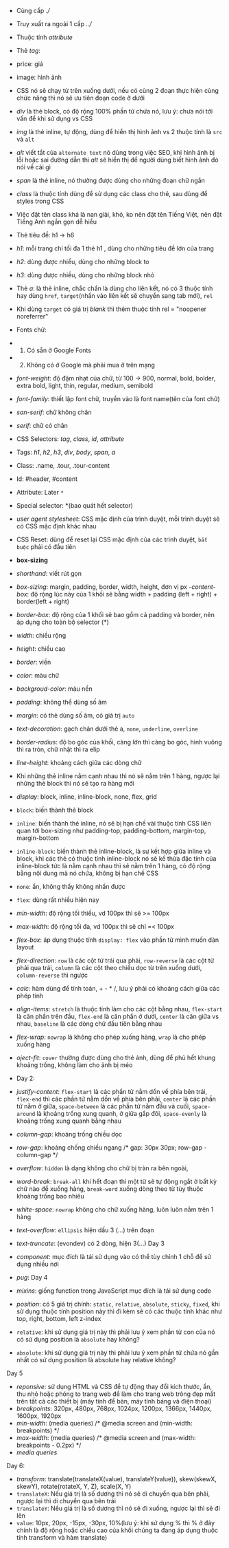 - Cùng cấp _./_
- Truy xuất ra ngoài 1 cấp _../_
- Thuộc tính _attribute_
- Thẻ _tag_:
- price: giá
- image: hình ảnh

- CSS nó sẽ chạy từ trên xuống dưới, nếu có cùng 2 đoạn thực hiện cùng chức năng thì nó sẽ ưu tiên đoạn code ở dưới
- _div_ là thẻ block, có độ rộng 100% phần tử chứa nó, lưu ý: chưa nói tới vấn đề khi sử dụng vs CSS
- _img_ là thẻ inline, tự động, dùng để hiển thị hình ảnh vs 2 thuộc tính là `src` và `alt`
- _alt_ viết tắt của `alternate text` nó dùng trong việc SEO, khi hình ảnh bị lỗi hoặc sai đường dẫn thì _alt_ sẽ hiển thị để người dùng biết hình ảnh đó nói về cái gì
- _span_ là thẻ inline, nó thường được dùng cho những đoạn chữ ngắn
- _class_ là thuộc tính dùng để sử dụng các class cho thẻ, sau dùng để styles trong CSS
- Việc đặt tên class khá là nan giải, khó, ko nên đặt tên Tiếng Việt, nên đặt Tiếng Anh ngắn gọn dễ hiểu 
- Thẻ  tiêu đề: h1 -> h6
- _h1_: mỗi trang chỉ tối đa 1 thẻ h1 , dùng cho những tiêu đề lớn của trang
- _h2_: dùng được nhiều, dùng cho những block to
- _h3_: dùng được nhiều, dùng cho những block nhỏ
- Thẻ _a_: là thẻ inline, chắc chắn là dùng cho liên kết, nó có 3 thuộc tính hay dùng `href`,
`target`(nhấn vào liên kết sẽ chuyển sang tab mới), `rel`
- Khi dùng `target` có giá trị _blank_ thì thêm thuộc tính rel = "noopener noreferrer"
- Fonts chữ:
- 1. Có sẵn ở Google Fonts
- 2. Không có ở Google mà phải mua ở trên mạng
- _font-weight_: độ đậm nhạt của chữ, từ 100 -> 900, normal, bold, bolder, extra bold, light, thin, regular, medium, semibold
- _font-family_: thiết lập font chữ, truyền vào là font name(tên của font chữ)
- _san-serif_: chữ không chân
- _serif_: chữ có chân
- CSS Selectors: _tag_, _class_, _id_, _attribute_
- Tags: _h1_, _h2_, _h3_, _div_, _body_, _span_, _a_
- Class: .name, .tour, .tour-content
- Id: #header, #content
- Attribute: Later `*`
- Special selector: \*(bao quát hết selector)
- _user agent stylesheet_: CSS mặc định của trình duyệt, mỗi trình duyệt sẽ có CSS mặc định khác nhau
- CSS Reset: dùng để reset lại CSS mặc định của các trình duyệt, `bắt buộc` phải có đầu tiên
- **box-sizing**
- _shorthand_: viết rút gọn
- _box-sizing_: margin, padding, border, width, height, đơn vị px
-_content-box_: độ rộng lúc này của 1 khối sẽ bằng width + padding (left + right) + border(left + right)
- _border-box_: độ rộng của 1 khối sẽ bao gồm cả padding và border, nên áp dụng cho toàn bộ selector (\*)
- _width_: chiều rộng
- _height_: chiều cao
- _border_: viền
- _color_: màu chữ
- _backgroud-color_: màu nền
- _padding_: không thể dùng số âm
- _margin_: có thẻ dùng số âm, có giá trị `auto`
- _text-decoration_: gạch chân dưới thẻ a, `none`, `underline`, `overline`
- _border-radius_: độ bo góc của khối, càng lớn thì càng bo góc, hình vuông thì ra tròn, chữ nhật thì ra elip
- _line-height_: khoảng cách giữa các dòng chữ
- Khi những thẻ inline nằm cạnh nhau thì nó sẽ nằm trên 1 hàng, ngược lại những thẻ block thì nó sẽ tạo ra hàng mới 
- _display_: block, inline, inline-block, none, flex, grid
- `block`: biến thành thẻ block
- `inline`: biến thành thẻ inline, nó sẽ bị hạn chế vài thuộc tính CSS liên quan tới box-sizing như padding-top, padding-bottom, margin-top, margin-bottom
- `inline-block`: biến thành thẻ inline-block, là sự kết hợp giữa inline và block, khi các thẻ có thuộc tính inline-block nó sẽ kế thừa đặc tính của inline-block tức là nằm cạnh nhau thì sẽ nằm trên 1 hàng, có độ rộng bằng nội dung mà nó chứa, không bị hạn chế CSS
- `none`: ẩn, không thấy không nhấn được
- `flex`: dùng rất nhiều hiện nay
- _min-width_: độ rộng tối thiểu, vd 100px thì sẽ >= 100px
- _max-width_: độ rộng tối đa, vd 100px thì sẽ chỉ =< 100px
- _flex-box_: áp dụng thuộc tính `display: flex` vào phần tử mình muốn dàn layout
- _flex-direction_: `row` là các cột từ trái qua phải, `row-reverse` là các cột từ phải qua trái, `column` là các cột theo chiều dọc từ trên xuống dưới, `column-reverse` thì ngược
- _calc_: hàm dùng để tính toán, + - * /, lưu ý phải có khoảng cách giữa các phép tính
- _align-items_: `stretch` là thuộc tính làm cho các cột bằng nhau, `flex-start` là căn phần trên đầu, `flex-end` là căn phần ở dưới, `center` là căn giữa vs nhau, `baseline` là các dòng chữ đầu tiên bằng nhau
- _flex-wrap_: `nowrap` là không cho phép xuống hàng, `wrap` là cho phép xuống hàng
- _oject-fit_: `cover` thường được dùng cho thẻ ảnh, dùng để phủ hết khung khoảng trống, không làm cho ảnh bị méo
- Day 2:
- _justify-content_: `flex-start` là các phần tử nằm dồn về phía bên trái, `flex-end` thì các phần tử nằm dồn về phía bên phải, `center` là các phần tử nằm ở giữa, `space-between` là các phần tử nằm đầu và cuối, `space-around` là khoảng trống xung quanh, ở giữa gấp đôi, `space-evenly` là khoảng trống xung quanh bằng nhau
- _column-gap_: khoảng trống chiều dọc
- _row-gap_: khoảng chống chiều ngang
/* gap: 30px 30px; row-gap - column-gap */
- _overflow_: `hidden` là dạng không cho chữ bị tràn ra bên ngoài, 
- _word-break_: `break-all` khi hết đoạn thì một từ sẽ tự động ngắt ở bất kỳ chữ nào để xuống hàng, `break-word` xuống dòng theo từ tùy thuộc khoảng trống bao nhiêu
- _white-space_: `nowrap` không cho chữ xuống hàng, luôn luôn nằm trên 1 hàng
- _text-overflow_: `ellipsis` hiện dấu 3 (...) trên đoạn
- _text-truncate_: (evondev) có 2 dòng, hiện 3(...)
Day 3
- _component_: mục đích là tái sử dụng vào có thể tùy chỉnh 1 chỗ để sử dụng nhiều nơi
- _pug_: 
Day 4
- _mixins_: giống function trong JavaScript mục đích là tái sử dụng code

- _position_: có 5 giá trị chính: `static`, `relative`, `absolute`, `sticky`, `fixed`, khi sử dụng thuộc tính position này thì đi kèm sẽ có các thuộc tính khác như top, right, bottom, left z-index
- `relative`: khi sử dụng giá trị này thì phải lưu ý xem phần tử con của nó có sử dụng position là `absolute` hay không?
- `absolute`: khi sử dụng giá trị này thì phải lưu ý xem phần tử chứa nó gần nhất có sử dụng position là absolute hay relative không?

Day 5
- _reponsive_: sử dụng HTML và CSS để tự động thay đổi kích thước, ẩn, thu nhỏ hoặc phóng to trang web để làm cho trang web trông đẹp mắt trên tất cả các thiết bị (máy tính để bàn, máy tính bảng và điện thoại)
- _breakpoints_: 320px, 480px, 768px, 1024px, 1200px, 1366px, 1440px, 1600px, 1920px
- _min-width_: (media queries)
/* @media screen and (min-width: breakpoints) */
- _max-width_:  (media queries)
/* @media screen and (max-width: breakpoints - 0.2px) */
- _media queries_

Day 6:
- _transform_: translate(translateX(value), translateY(value)), skew(skewX, skewY), rotate(rotateX, Y, Z), scale(X, Y)
- `translateX`: Nếu giá trị là số dương thì nó sẽ di chuyển qua bên phải, ngược lại thì di chuyển qua bên trái
- `translateY`: Nếu giá trị là số dương thì nó sẽ đi xuống, ngược lại thì sẽ đi lên 
- `value`: 10px, 20px, -15px, -30px, 10%(lưu ý: khi sử dụng % thì % ở đây chính là độ rộng hoặc chiều cao của khối chúng ta đang áp dụng thuộc tính transform và hàm translate)
